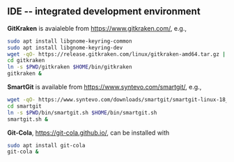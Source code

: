 ## IDE -- integrated development environment

**GitKraken** is avaialeble from https://www.gitkraken.com/, e.g.,
```bash
sudo apt install libgnome-keyring-common
sudo apt install libgnome-keyring-dev
wget -qO- https://release.gitkraken.com/linux/gitkraken-amd64.tar.gz | tar fvxz -
cd gitkraken
ln -s $PWD/gitkraken $HOME/bin/gitkraken
gitkraken &

```

**SmartGit** is available from https://www.syntevo.com/smartgit/, e.g., 
```bash
wget -qO- https://www.syntevo.com/downloads/smartgit/smartgit-linux-18_1_4.tar.gz | tar fvxz -
cd smartgit
ln -s $PWD/bin/smartgit.sh $HOME/bin/smartgit.sh
smartgit.sh &
```

**Git-Cola**, https://git-cola.github.io/, can be installed with 
```bash
sudo apt install git-cola
git-cola &
```
